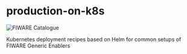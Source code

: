 # production-on-k8s

![FIWARE Catalogue](https://nexus.lab.fiware.org/repository/raw/public/badges/chapters/deployment-tools.svg)

Kubernetes deployment recipes based on Helm for common setups of FIWARE Generic Enablers
